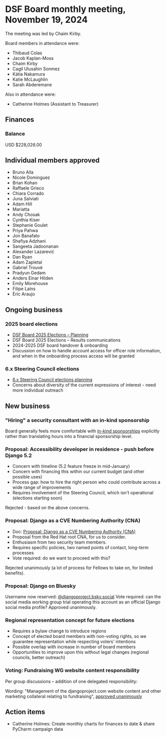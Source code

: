 # DSF Board monthly meeting, November 19, 2024

The meeting was led by Chaim Kirby.

Board members in attendance were:

- Thibaud Colas
- Jacob Kaplan-Moss
- Chaim Kirby
- Cagil Ulusahin Sonmez
- Kátia Nakamura
- Katie McLaughlin
- Sarah Abderemane

Also in attendance were:

- Catherine Holmes (Assistant to Treasurer)

## Finances

### Balance

USD $228,026.00

## Individual members approved

- Bruno Alla
- Nicole Dominguez
- Brian Kohan
- Raffaele Grieco
- Chiara Corrado
- Juna Salviati
- Adam Hill
- Mariatta
- Andy Chosak
- Cynthia Kiser
- Stephanie Goulet
- Priya Pahwa
- Jon Banafato
- Shafiya Adzhani
- Sangeeta Jadoonanan
- Alexander Lazarević
- Dan Ryan
- Adam Zapletal
- Gabriel Trouvé
- Pradyun Gedam
- Anders Einar Hilden
- Emily Morehouse
- Filipe Laíns
- Éric Araujo

## Ongoing business

### 2025 board elections

- [DSF Board 2025 Elections – Planning](https://docs.google.com/document/d/1vxKnywPp8CKQEIGbjs4bUNXI-wjsb5LslAVQlQatX0M/edit)
- DSF Board 2025 Elections – Results communications
- 2024-2025 DSF board handover & onboarding
- Discussion on how to handle account access for officer role information, and when in the onboarding process access will be granted

### 6.x Steering Council elections

- [6.x Steering Council elections planning](https://docs.google.com/document/d/1-bnmPbfdH18YO47Mo9KNgl04yc-VMaeQVeStVQN2mZM/edit)
- Concerns about diversity of the current expressions of interest - need more individual outreach

## New business

### "Hiring" a security consultant with an in-kind sponsorship

Board generally feels more comfortable with [in-kind sponsorships](https://www.djangoproject.com/fundraising/#in-kind-donors) explicitly rather than translating hours into a financial sponsorship level.

### Proposal: Accessibility developer in residence - push before Django 5.2

- Concern with timeline (5.2 feature freeze in mid-January)
- Concern with financing this within our current budget (and other possible uses)
- Process gap: how to hire the right person who could contribute across a wide range of improvements
- Requires involvement of the Steering Council, which isn't operational (elections starting soon)

Rejected - based on the above concerns.

### Proposal: Django as a CVE Numbering Authority (CNA)

- Doc: [Proposal: Django as a CVE Numbering Authority (CNA)](https://docs.google.com/document/d/1jJRirOFiTVNlXgjzsQZT8pkInN3IGpSKKqoTAgZF_f0/edit)
- Proposal from the Red Hat root CNA, for us to consider.
- Enthusiasm from two security team members.
- Requires specific policies, two named points of contact, long-term processes
- Vote required: do we want to proceed with this?

Rejected unanimously (a lot of process for Fellows to take on, for limited benefits).

### Proposal: Django on Bluesky

Username now reserved: [@djangoproject.bsky.social](https://bsky.app/profile/djangoproject.bsky.social) Vote required: can the social media working group trial operating this account as an official Django social media profile? Approved unanimously.

### Regional representation concept for future elections

- Requires a bylaw change to introduce regions
- Concept of elected board members with non-voting rights, so we guarantee representation while respecting voters' intentions
- Possible overlap with increase in number of board members
- Opportunities to improve upon this without legal changes (regional councils, better outreach)

### Voting: Fundraising WG website content responsibility

Per group discussions – addition of one delegated responsibility:

Wording: "Management of the djangoproject.com website content and other marketing collateral relating to fundraising", [approved unanimously](https://github.com/django/dsf-working-groups/pull/25)

## Action items

- Catherine Holmes: Create monthly charts for finances to date & share PyCharm campaign data

